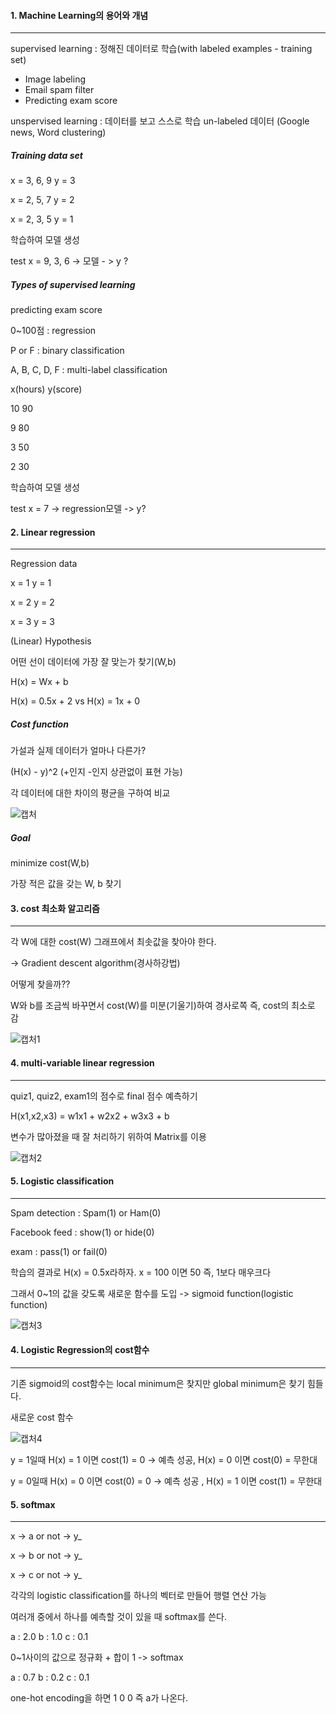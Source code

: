 #### 1. Machine Learning의 용어와 개념

---

supervised learning : 정해진 데이터로 학습(with labeled examples - training set)

- Image labeling
- Email spam filter
- Predicting exam score

unspervised learning : 데이터를 보고 스스로 학습 un-labeled 데이터 (Google news, Word clustering) 



##### Training data set

x = 3, 6, 9 y = 3

x = 2, 5, 7 y = 2

x = 2, 3, 5 y = 1

학습하여 모델 생성

test x = 9, 3, 6 -> 모델 - > y ?



##### Types of supervised learning

predicting exam score

0~100점 : regression

P or F : binary classification

A, B, C, D, F : multi-label classification



x(hours) y(score)

10		90

9		  80

3		  50

2		  30

학습하여 모델 생성

test x = 7 -> regression모델 -> y?



#### 2. Linear regression

---

Regression data

x = 1 y = 1

x = 2 y = 2

x = 3 y = 3



(Linear) Hypothesis

어떤 선이 데이터에 가장 잘 맞는가 찾기(W,b)

H(x) = Wx + b

H(x) = 0.5x + 2   vs   H(x) = 1x + 0



##### Cost function

가설과 실제 데이터가 얼마나 다른가?

(H(x) - y)^2 (+인지 -인지 상관없이 표현 가능)

각 데이터에 대한 차이의 평균을 구하여 비교

![캡처](https://user-images.githubusercontent.com/36959292/56089769-0fefe080-5ed3-11e9-9621-0ea738ed5aab.PNG)



##### Goal

minimize cost(W,b)

가장 적은 값을 갖는 W, b 찾기



#### 3. cost 최소화 알고리즘

---

각 W에 대한 cost(W) 그래프에서 최솟값을 찾아야 한다.

-> Gradient descent algorithm(경사하강법)

어떻게 찾을까??

W와 b를 조금씩 바꾸면서 cost(W)를 미분(기울기)하여 경사로쪽 즉, cost의 최소로 감

![캡처1](https://user-images.githubusercontent.com/36959292/56089900-0e271c80-5ed5-11e9-95de-659a65e69b9c.PNG)

#### 4. multi-variable linear regression

---

quiz1, quiz2, exam1의 점수로 final 점수 예측하기

H(x1,x2,x3) = w1x1 + w2x2 + w3x3 + b

변수가 많아졌을 때 잘 처리하기 위하여 Matrix를 이용

![캡처2](https://user-images.githubusercontent.com/36959292/56090077-f735f980-5ed7-11e9-8029-b37360fdac91.PNG)



#### 5. Logistic classification

---

Spam detection : Spam(1) or Ham(0)

Facebook feed : show(1) or hide(0)

exam : pass(1) or fail(0)

학습의 결과로 H(x) = 0.5x라하자. x = 100 이면 50 즉, 1보다 매우크다

그래서 0~1의 값을 갖도록 새로운 함수를 도입 -> sigmoid function(logistic function)

![캡처3](https://user-images.githubusercontent.com/36959292/56090264-f0f54c80-5eda-11e9-86a0-04372afb48c0.PNG)



 #### 4. Logistic Regression의 cost함수

---

기존 sigmoid의 cost함수는 local minimum은 찾지만 global minimum은 찾기 힘들다.

새로운 cost 함수

![캡처4](https://user-images.githubusercontent.com/36959292/56090686-44b66480-5ee0-11e9-91bb-7ac33d71a2f6.PNG)

y = 1일때 H(x) = 1 이면 cost(1) = 0 -> 예측 성공, H(x) = 0 이면 cost(0) = 무한대 

y = 0일때 H(x) = 0 이면 cost(0) = 0 -> 예측 성공 , H(x) = 1 이면 cost(1) = 무한대 



#### 5. softmax

---

x -> a or not -> y_

x -> b or not -> y_

x -> c or not -> y_

각각의 logistic classification를 하나의 벡터로 만들어 행렬 연산 가능

여러개 중에서 하나를 예측할 것이 있을 때 softmax를 쓴다.

a : 2.0 b : 1.0 c : 0.1

0~1사이의 값으로 정규화 + 합이 1 -> softmax

a : 0.7 b : 0.2 c : 0.1

one-hot encoding을 하면 1 0 0 즉 a가 나온다.